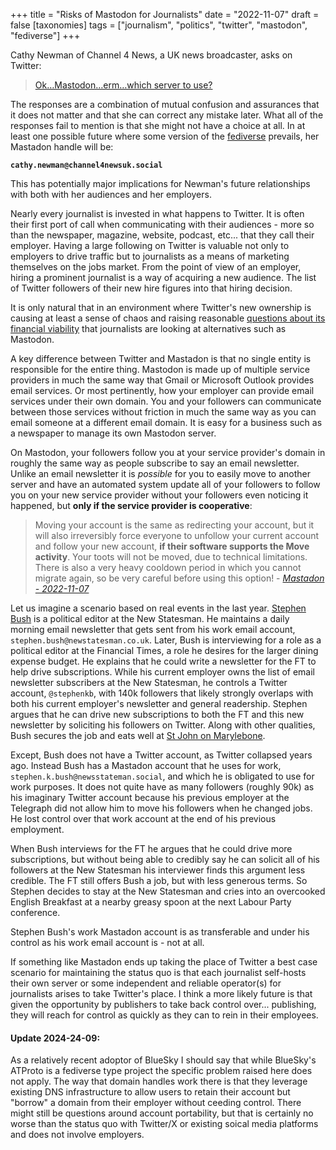 +++
title = "Risks of Mastodon for Journalists"
date = "2022-11-07"
draft = false
[taxonomies]
tags = ["journalism", "politics", "twitter", "mastodon", "fediverse"]
+++

Cathy Newman of Channel 4 News, a UK news broadcaster, asks on Twitter:

> [Ok…Mastodon…erm…which server to use?](https://twitter.com/cathynewman/status/1589384980169625600)

The responses are a combination of mutual confusion and assurances that it does
not matter and that she can correct any mistake later. What all of the responses
fail to mention is that she might not have a choice at all. In at least one
possible future where some version of the
[fediverse](https://en.wikipedia.org/wiki/Fediverse) prevails, her Mastadon
handle will be:

**`cathy.newman@channel4newsuk.social`**

This has potentially major implications for Newman's future relationships with
both with her audiences and her employers.

<!-- more -->

Nearly every journalist is invested in what happens to Twitter. It is often
their first port of call when communicating with their audiences - more so than
the newspaper, magazine, website, podcast, etc... that they call their employer.
Having a large following on Twitter is valuable not only to employers to drive
traffic but to journalists as a means of marketing themselves on the jobs
market. From the point of view of an employer, hiring a prominent journalist is
a way of acquiring a new audience. The list of Twitter followers of their new
hire figures into that hiring decision.

It is only natural that in an environment where Twitter's new ownership is
causing at least a sense of chaos and raising reasonable
[questions about its financial viability](https://www.nytimes.com/2022/10/30/technology/elon-musk-twitter-debt.html)
that journalists are looking at alternatives such as Mastodon.

A key difference between Twitter and Mastadon is that no single entity is
responsible for the entire thing. Mastodon is made up of multiple service
providers in much the same way that Gmail or Microsoft Outlook provides email
services. Or most pertinently, how your employer can provide email services
under their own domain. You and your followers can communicate between those
services without friction in much the same way as you can email someone at a
different email domain. It is easy for a business such as a newspaper to manage
its own Mastodon server.

On Mastodon, your followers follow you at your service provider's domain in
roughly the same way as people subscribe to say an email newsletter. Unlike an
email newsletter it is _possible_ for you to easily move to another server and
have an automated system update all of your followers to follow you on your new
service provider without your followers even noticing it happened, but **only if
the service provider is cooperative**:

> Moving your account is the same as redirecting your account, but it will also
> irreversibly force everyone to unfollow your current account and follow your
> new account, **if their software supports the Move activity**. Your toots will
> not be moved, due to technical limitations. There is also a very heavy
> cooldown period in which you cannot migrate again, so be very careful before
> using this option! -
> _[Mastadon - 2022-11-07](https://docs.joinmastodon.org/user/moving/)_

Let us imagine a scenario based on real events in the last year.
[Stephen Bush](https://twitter.com/stephenkb) is a political editor at the New
Statesman. He maintains a daily morning email newsletter that gets sent from his
work email account, `stephen.bush@newstatesman.co.uk`. Later, Bush is
interviewing for a role as a political editor at the Financial Times, a role he
desires for the larger dining expense budget. He explains that he could write a
newsletter for the FT to help drive subscriptions. While his current employer
owns the list of email newsletter subscribers at the New Statesman, he controls
a Twitter account, `@stephenkb`, with 140k followers that likely strongly
overlaps with both his current employer's newsletter and general readership.
Stephen argues that he can drive new subscriptions to both the FT and this new
newsletter by soliciting his followers on Twitter. Along with other qualities,
Bush secures the job and eats well at
[St John on Marylebone](https://stjohnrestaurant.com/a/restaurants/marylebone).

Except, Bush does not have a Twitter account, as Twitter collapsed years ago.
Instead Bush has a Mastadon account that he uses for work,
`stephen.k.bush@newsstateman.social`, and which he is obligated to use for work
purposes. It does not quite have as many followers (roughly 90k) as his
imaginary Twitter account because his previous employer at the Telegraph did not
allow him to move his followers when he changed jobs. He lost control over that
work account at the end of his previous employment.

When Bush interviews for the FT he argues that he could drive more
subscriptions, but without being able to credibly say he can solicit all of his
followers at the New Statesman his interviewer finds this argument less
credible. The FT still offers Bush a job, but with less generous terms. So
Stephen decides to stay at the New Statesman and cries into an overcooked
English Breakfast at a nearby greasy spoon at the next Labour Party conference.

Stephen Bush's work Mastadon account is as transferable and under his control as
his work email account is - not at all.

If something like Mastadon ends up taking the place of Twitter a best case
scenario for maintaining the status quo is that each journalist self-hosts their
own server or some independent and reliable operator(s) for journalists arises
to take Twitter's place. I think a more likely future is that given the
opportunity by publishers to take back control over... publishing, they will
reach for control as quickly as they can to rein in their employees.

#### Update 2024-24-09:

As a relatively recent adoptor of BlueSky I should say that while BlueSky's
ATProto is a fediverse type project the specific problem raised here does not
apply. The way that domain handles work there is that they leverage existing DNS
infrastructure to allow users to retain their account but "borrow" a domain from
their employer without ceeding control. There might still be questions around
account portability, but that is certainly no worse than the status quo with
Twitter/X or existing soical media platforms and does not involve employers.
